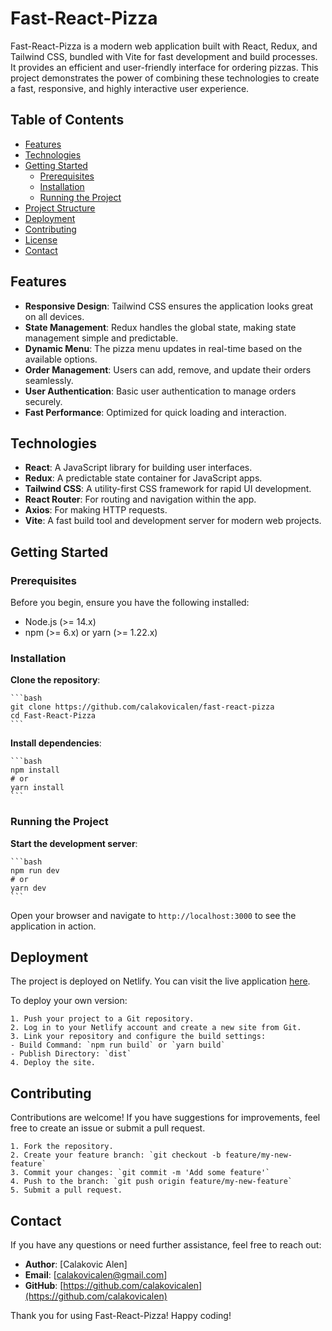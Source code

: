 # Fast-React-Pizza

Fast-React-Pizza is a modern web application built with React, Redux, and Tailwind CSS, bundled with Vite for fast development and build processes. It provides an efficient and user-friendly interface for ordering pizzas. This project demonstrates the power of combining these technologies to create a fast, responsive, and highly interactive user experience.

## Table of Contents

- [Features](#features)
- [Technologies](#technologies)
- [Getting Started](#getting-started)
  - [Prerequisites](#prerequisites)
  - [Installation](#installation)
  - [Running the Project](#running-the-project)
- [Project Structure](#project-structure)
- [Deployment](#deployment)
- [Contributing](#contributing)
- [License](#license)
- [Contact](#contact)

## Features

- **Responsive Design**: Tailwind CSS ensures the application looks great on all devices.
- **State Management**: Redux handles the global state, making state management simple and predictable.
- **Dynamic Menu**: The pizza menu updates in real-time based on the available options.
- **Order Management**: Users can add, remove, and update their orders seamlessly.
- **User Authentication**: Basic user authentication to manage orders securely.
- **Fast Performance**: Optimized for quick loading and interaction.

## Technologies

- **React**: A JavaScript library for building user interfaces.
- **Redux**: A predictable state container for JavaScript apps.
- **Tailwind CSS**: A utility-first CSS framework for rapid UI development.
- **React Router**: For routing and navigation within the app.
- **Axios**: For making HTTP requests.
- **Vite**: A fast build tool and development server for modern web projects.

## Getting Started

### Prerequisites

Before you begin, ensure you have the following installed:

- Node.js (>= 14.x)
- npm (>= 6.x) or yarn (>= 1.22.x)

### Installation

**Clone the repository**:

    ```bash
    git clone https://github.com/calakovicalen/fast-react-pizza
    cd Fast-React-Pizza
    ```

**Install dependencies**:

    ```bash
    npm install
    # or
    yarn install
    ```

### Running the Project

**Start the development server**:

    ```bash
    npm run dev
    # or
    yarn dev
    ```

Open your browser and navigate to `http://localhost:3000` to see the application in action.

## Deployment

The project is deployed on Netlify. You can visit the live application [here](https://alen-fast-react-pizza.netlify.app/).

To deploy your own version:

    1. Push your project to a Git repository.
    2. Log in to your Netlify account and create a new site from Git.
    3. Link your repository and configure the build settings:
    - Build Command: `npm run build` or `yarn build`
    - Publish Directory: `dist`
    4. Deploy the site.

## Contributing

Contributions are welcome! If you have suggestions for improvements, feel free to create an issue or submit a pull request.

    1. Fork the repository.
    2. Create your feature branch: `git checkout -b feature/my-new-feature`
    3. Commit your changes: `git commit -m 'Add some feature'`
    4. Push to the branch: `git push origin feature/my-new-feature`
    5. Submit a pull request.

## Contact

If you have any questions or need further assistance, feel free to reach out:

- **Author**: [Calakovic Alen]
- **Email**: [calakovicalen@gmail.com]
- **GitHub**: [https://github.com/calakovicalen](https://github.com/calakovicalen)

Thank you for using Fast-React-Pizza! Happy coding!
